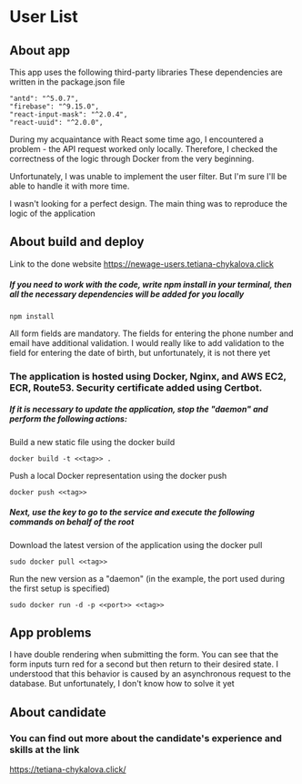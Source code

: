 # User List

## About app

This app uses the following third-party libraries These dependencies are written in the package.json file

    "antd": "^5.0.7",
    "firebase": "^9.15.0",
    "react-input-mask": "^2.0.4",
    "react-uuid": "^2.0.0",
    
During my acquaintance with React some time ago, I encountered a problem - the API request worked only locally. Therefore, I checked the correctness of the logic through Docker from the very beginning.

Unfortunately, I was unable to implement the user filter. But I'm sure I'll be able to handle it with more time.

I wasn't looking for a perfect design. The main thing was to reproduce the logic of the application

## About build and deploy

Link to the done website
https://newage-users.tetiana-chykalova.click

##### If you need to work with the code, write npm install in your terminal, then all the necessary dependencies will be added for you locally

    npm install

All form fields are mandatory. The fields for entering the phone number and email have additional validation. I would really like to add validation to the field for entering the date of birth, but unfortunately, it is not there yet

### The application is hosted using Docker, Nginx, and AWS EC2, ECR, Route53. Security certificate added using Certbot.
##### If it is necessary to update the application, stop the "daemon" and perform the following actions:

Build a new static file using the docker build

    docker build -t <<tag>> .
    
Push a local Docker representation using the docker push

    docker push <<tag>>

##### Next, use the key to go to the service and execute the following commands on behalf of the root

Download the latest version of the application using the docker pull

    sudo docker pull <<tag>>

Run the new version as a "daemon" (in the example, the port used during the first setup is specified)

    sudo docker run -d -p <<port>> <<tag>>
    
## App problems

I have double rendering when submitting the form. You can see that the form inputs turn red for a second but then return to their desired state. I understood that this behavior is caused by an asynchronous request to the database. But unfortunately, I don't know how to solve it yet

## About candidate
### You can find out more about the candidate's experience and skills at the link
https://tetiana-chykalova.click/
